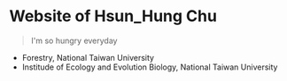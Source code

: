 # **Website of Hsun_Hung Chu**

> I'm so hungry everyday


- Forestry, National Taiwan University
- Institude of Ecology and Evolution Biology, National Taiwan University
